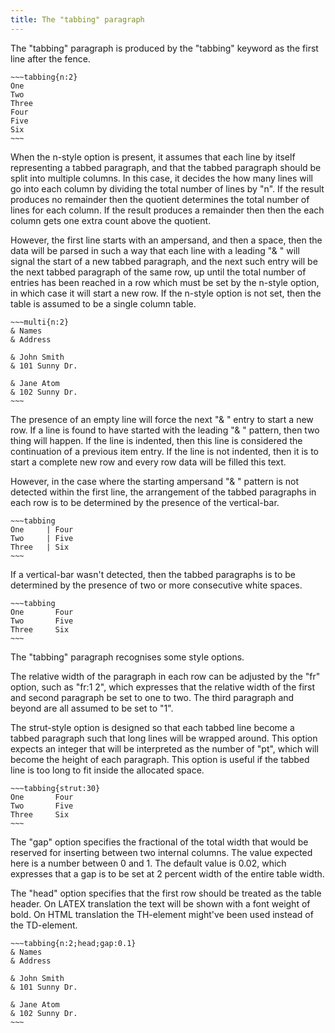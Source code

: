 ```yaml
---
title: The "tabbing" paragraph
---
```


The "tabbing" paragraph is produced by the "tabbing"
keyword as the first line after the fence.

    ~~~tabbing{n:2}
    One 
    Two 
    Three
    Four
    Five
    Six
    ~~~

When the n-style option is present, it assumes that
each line by itself representing a tabbed paragraph,
and that the tabbed paragraph should be split into multiple
columns. In this case, it decides the how many lines
will go into each column by dividing the total
number of lines by "n". If the result produces no remainder
then the quotient determines the total number of lines
for each column. If the result produces a remainder
then then the each column gets one extra count above
the quotient.

However, the first line starts with an ampersand, and then
a space, then the data will be parsed in such a way
that each line with a leading "& " will signal the start
of a new tabbed paragraph, and the next such entry will be
the next tabbed paragraph of the same row, up until the total
number of entries has been reached in a row which must be set by the
n-style option, in which case it will start a new row.
If the n-style option is not set, then
the table is assumed to be a single column table.

    ~~~multi{n:2}
    & Names
    & Address

    & John Smith
    & 101 Sunny Dr.

    & Jane Atom
    & 102 Sunny Dr.
    ~~~

The presence of an empty line will force the next "& " entry
to start a new row. If a line is found to have started with
the leading "& " pattern, then two thing will happen. If the
line is indented, then this line is considered the continuation
of a previous item entry. If the line is not indented, then it
is to start a complete new row and every row data will be filled
this text.

However, in the case where the starting ampersand "& " pattern
is not detected within the first line, 
the arrangement of the tabbed paragraphs in each row
is to be determined by the presence of the vertical-bar.

    ~~~tabbing
    One     | Four
    Two     | Five
    Three   | Six
    ~~~

If a vertical-bar wasn't detected, then the tabbed paragraphs
is to be determined by the presence of two or more consecutive
white spaces.

    ~~~tabbing
    One       Four
    Two       Five
    Three     Six
    ~~~

The "tabbing" paragraph recognises some style options.

The relative width of the paragraph in each
row can be adjusted by the "fr" option, 
such as "fr:1 2", which expresses that 
the relative width of the first and second paragraph be 
set to one to two.
The third paragraph and beyond are all assumed
to be set to "1".

The strut-style option is designed so that each
tabbed line become a tabbed paragraph such that
long lines will be wrapped around. This option
expects an integer that will be interpreted
as the number of "pt", which will become the 
height of each paragraph. This option is useful
if the tabbed line is too long to fit inside
the allocated space.

    ~~~tabbing{strut:30}
    One       Four
    Two       Five
    Three     Six
    ~~~

The "gap" option specifies the fractional of the total
width that would be reserved for inserting between
two internal columns. The value expected here is a 
number between 0 and 1. The default value is 0.02, which
expresses that a gap is to be set at 2 percent width
of the entire table width.

The "head" option specifies that the first row 
should be treated as the table header. On LATEX
translation the text will be shown with a font weight
of bold. On HTML translation the TH-element might've
been used instead of the TD-element.

    ~~~tabbing{n:2;head;gap:0.1}
    & Names
    & Address

    & John Smith
    & 101 Sunny Dr.

    & Jane Atom
    & 102 Sunny Dr.
    ~~~